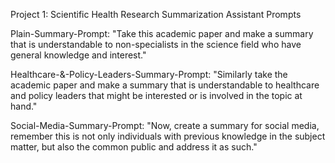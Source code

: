 Project 1: Scientific Health Research Summarization Assistant Prompts

Plain-Summary-Prompt: "Take this academic paper and make a summary that is understandable to non-specialists in the science field who have general knowledge and interest."

Healthcare-&-Policy-Leaders-Summary-Prompt: "Similarly take the academic paper and make a summary that is understandable to healthcare and policy leaders that might be interested or is involved in the topic at hand."

Social-Media-Summary-Prompt: "Now, create a summary for social media, remember this is not only individuals with previous knowledge in the subject matter, but also the common public and address it as such."